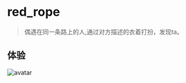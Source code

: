 # red_rope

> 偶遇在同一条路上的人,通过对方描述的衣着打扮，发现ta。

## 体验

![avatar](http://img-shop.kkkd.com/Fm8TXqJqLycwIzvquARJrPK3wuwV)

